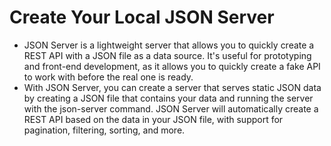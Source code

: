 # Create Your Local JSON Server
<ul>
  <li>JSON Server is a lightweight server that allows you to quickly create a REST API with a JSON file as a data source. It's useful for prototyping and front-end development, as it allows you to quickly create a fake API to work with before the real one is ready.</li>
  <li>With JSON Server, you can create a server that serves static JSON data by creating a JSON file that contains your data and running the server with the json-server command. JSON Server will automatically create a REST API based on the data in your JSON file, with support for pagination, filtering, sorting, and more.</li>
</ul>

